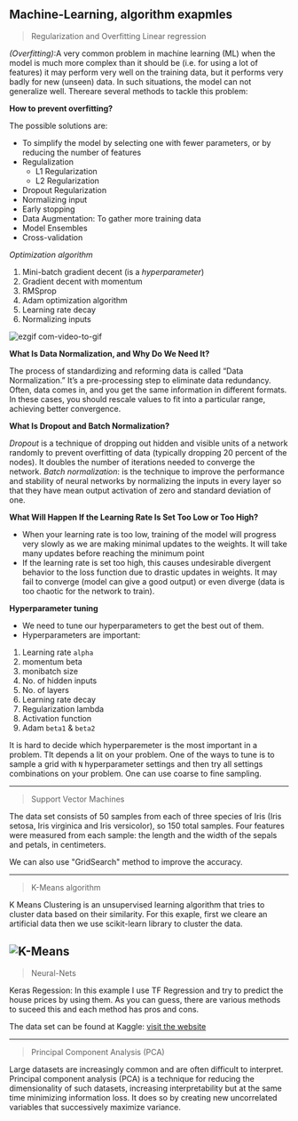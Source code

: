 Machine-Learning, algorithm exapmles
-------------------------------------------------------------
> Regularization and Overfitting Linear regression

*(Overfitting)*:A very common problem in machine learning (ML) when the model is much more complex than it should be (i.e. for using a lot of features) it may perform very well on the training data, but it performs very badly for new (unseen) data. In such situations, the model can not generalize well. Thereare several methods to tackle this problem:

**How to prevent overfitting?**

The possible solutions are:
* To simplify the model by selecting one with fewer parameters, or by reducing the number of features
* Regulalization 
  * L1 Regularization
  * L2 Regularization
* Dropout Regularization 
* Normalizing input
* Early stopping
* Data Augmentation: To gather more training data
* Model Ensembles 
* Cross-validation


*Optimization algorithm*
1. Mini-batch gradient decent (is a _hyperparameter_)
1. Gradient decent with momentum
1. RMSprop
1. Adam optimization algorithm
1. Learning rate decay 
1. Normalizing inputs


![ezgif com-video-to-gif](https://user-images.githubusercontent.com/46888580/99692928-1bca5e00-2a8b-11eb-9ed8-54c553bb46e5.gif)

**What Is Data Normalization, and Why Do We Need It?**

The process of standardizing and reforming data is called “Data Normalization.” It’s a pre-processing step to eliminate data redundancy. Often, data comes in, and you get the same information in different formats. In these cases, you should rescale values to fit into a particular range, achieving better convergence.


**What Is Dropout and Batch Normalization?**

*Dropout* is a technique of dropping out hidden and visible units of a network randomly to prevent overfitting of data (typically dropping 20 percent of the nodes). It doubles the number of iterations needed to converge the network.
*Batch normalization*: is the technique to improve the performance and stability of neural networks by normalizing the inputs in every layer so that they have mean output activation of zero and standard deviation of one.

**What Will Happen If the Learning Rate Is Set Too Low or Too High?**

* When your learning rate is too low, training of the model will progress very slowly as we are making minimal updates to the weights. It will take many updates before reaching the minimum point
* If the learning rate is set too high, this causes undesirable divergent behavior to the loss function due to drastic updates in weights. It may fail to converge (model can give a good output) or even diverge (data is too chaotic for the network to train).


**Hyperparameter tuning**
* We need to tune our hyperparameters to get the best out of them. 
* Hyperparameters are important:

1. Learning rate `alpha`
2. momentum beta
3. monibatch size
4. No. of hidden inputs
5. No. of layers
6. Learning rate decay
7. Regularization lambda 
8. Activation function 
9. Adam `beta1` & `beta2`

It is hard to decide which hyperparemeter is the most important in a problem. TIt depends a lit on your problem. One of the ways to tune is to sample a grid with `N` hyperparameter settings and then try all settings combinations on your problem. One can use coarse to fine sampling.

---   
 >  Support Vector Machines 
   
  The data set consists of 50 samples from each of three species of Iris (Iris setosa, Iris virginica and Iris versicolor), so 150 total samples. Four features were measured from each sample: the length and the width of the sepals and petals, in centimeters.

  We can also use "GridSearch" method to improve the accuracy.

---

> K-Means algorithm 

K Means Clustering is an unsupervised learning algorithm that tries to cluster data based on their similarity. For this exaple, first we cleare an artificial data 
then we use scikit-learn library to cluster the data.

![K-Means](https://github.com/Foroozani/Machine-Learning1/blob/master/03-kmeans.png)
---
> Neural-Nets 

Keras Regession: In this example I use TF Regression and try to predict the house prices by using them. As you can guess, there are various methods to suceed this and each method has pros and cons.

The data set can be found at Kaggle: 
[visit the website](https://www.kaggle.com/harlfoxem/housesalesprediction)

---

> Principal Component Analysis (PCA)

Large datasets are increasingly common and are often difficult to interpret. Principal component analysis (PCA) is a technique for reducing the dimensionality of such datasets, increasing interpretability but at the same time minimizing information loss. It does so by creating new uncorrelated variables that successively maximize variance.

![]()


